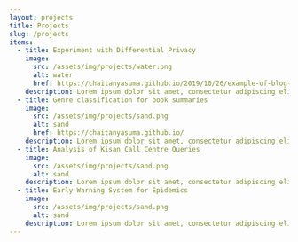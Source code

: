 ```yaml
---
layout: projects
title: Projects
slug: /projects
items:
  - title: Experiment with Differential Privacy
    image:
      src: /assets/img/projects/water.png
      alt: water
      href: https://chaitanyasuma.github.io/2019/10/26/example-of-blog-post
    description: Lorem ipsum dolor sit amet, consectetur adipiscing elit, sed do eiusmod tempor incididunt ut labore et dolore magna aliqua. Ut enim ad minim veniam, quis nostrud exercitation ullamco laboris nisi ut aliquip ex ea commodo consequat. Click here to [know](https://chaitanyasuma.github.io/2019/10/26/example-of-blog-post) more
  - title: Genre classification for book summaries
    image:
      src: /assets/img/projects/sand.png
      alt: sand
      href: https://chaitanyasuma.github.io/
    description: Lorem ipsum dolor sit amet, consectetur adipiscing elit, sed do eiusmod tempor incididunt ut labore et dolore magna aliqua. Ut enim ad minim veniam, quis nostrud exercitation ullamco laboris nisi ut aliquip ex ea commodo consequat. Duis aute irure dolor in reprehenderit in voluptate velit esse cillum dolore eu fugiat nulla pariatur.
  - title: Analysis of Kisan Call Centre Queries
    image:
      src: /assets/img/projects/sand.png
      alt: sand
    description: Lorem ipsum dolor sit amet, consectetur adipiscing elit, sed do eiusmod tempor incididunt ut labore et dolore magna aliqua. Ut enim ad minim veniam, quis nostrud exercitation ullamco laboris nisi ut aliquip ex ea commodo consequat. Duis aute irure dolor in reprehenderit in voluptate velit esse cillum dolore eu fugiat nulla pariatur.
  - title: Early Warning System for Epidemics
    image:
      src: /assets/img/projects/sand.png
      alt: sand
    description: Lorem ipsum dolor sit amet, consectetur adipiscing elit, sed do eiusmod tempor incididunt ut labore et dolore magna aliqua. Ut enim ad minim veniam, quis nostrud exercitation ullamco laboris nisi ut aliquip ex ea commodo consequat. Duis aute irure dolor in reprehenderit in voluptate velit esse cillum dolore eu fugiat nulla pariatur.
---
```

<br />
<br />
